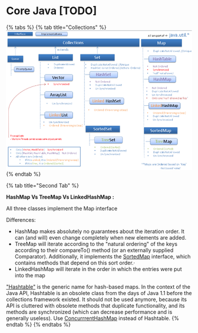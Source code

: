 # Core Java \[TODO\]





{% tabs %}
{% tab title="Collections" %}
![](../.gitbook/assets/image%20%2835%29.png)
{% endtab %}

{% tab title="Second Tab" %}

**HashMap Vs TreeMap  Vs LinkedHashMap  :**

All three classes implement the Map interface

Differences:

* HashMap makes absolutely no guarantees about the iteration order. It can \(and will\) even change completely when new elements are added.
* TreeMap will iterate according to the "natural ordering" of the keys according to their compareTo\(\) method \(or an externally supplied Comparator\). Additionally, it implements the [SortedMap](http://java.sun.com/javase/6/docs/api/java/util/SortedMap.html) interface, which contains methods that depend on this sort order.· 
* LinkedHashMap will iterate in the order in which the entries were put into the map

["Hashtable"](http://en.wikipedia.org/wiki/Hashtable) is the generic name for hash-based maps. In the context of the Java API, Hashtable is an obsolete class from the days of Java 1.1 before the collections framework existed. It should not be used anymore, because its API is cluttered with obsolete methods that duplicate functionality, and its methods are synchronized \(which can decrease performance and is generally useless\). Use [ConcurrrentHashMap](http://docs.oracle.com/javase/7/docs/api/java/util/concurrent/ConcurrentHashMap.html) instead of Hashtable.
{% endtab %}
{% endtabs %}


